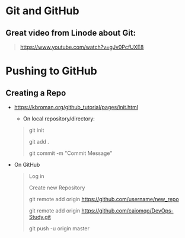 # Git and GitHub

## Great video from Linode about Git:
> https://www.youtube.com/watch?v=gJv0PcfUXE8

# Pushing to GitHub

## Creating a Repo
- https://kbroman.org/github_tutorial/pages/init.html

    - On local repository/directory:
    > git init
    >
    > git add . 
    >
    > git commit -m "Commit Message"

- On GitHub
    > Log in
    >
    > Create new Repository
    >
    > git remote add origin https://github.com/username/new_repo
    >
    > git remote add origin https://github.com/caiomqo/DevOps-Study.git
    >
    > git push -u origin master
